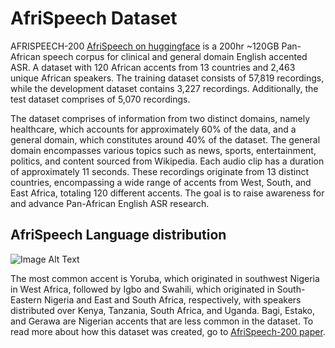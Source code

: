 <!-- # Markdown Files -->
<!-- Whether you write your book's content in Jupyter Notebooks (`.ipynb`) or
in regular markdown files (`.md`), you'll write in the same flavor of markdown
called **MyST Markdown**.
This is a simple file to help you get started and show off some syntax. -->

<!-- MyST stands for "Markedly Structured Text". It
is a slight variation on a flavor of markdown called "CommonMark" markdown,
with small syntax extensions to allow you to write **roles** and **directives**
in the Sphinx ecosystem.

For more about MyST, see [the MyST Markdown Overview](https://jupyterbook.org/content/myst.html). -->


# AfriSpeech Dataset

AFRISPEECH-200 [AfriSpeech on huggingface](https://huggingface.co/datasets/tobiolatunji/afrispeech-200) is a 200hr ~120GB Pan-African 
speech corpus for clinical and general domain English accented ASR. A dataset with 120 African accents from 13 countries and 2,463 unique African speakers. 
The training dataset consists of 57,819 recordings, while the development dataset contains 3,227 recordings. Additionally, the test dataset comprises of 5,070 recordings.

The dataset comprises of information from two distinct domains, namely healthcare, which accounts for approximately 60% of the data, and a general domain, which constitutes around 40% of the dataset. The general domain encompasses various topics such as news, sports, entertainment, politics, and content
sourced from Wikipedia. Each audio clip has a duration of approximately 11 seconds. These recordings originate from 13 distinct countries, encompassing
a wide range of accents from West, South, and East Africa, totaling 120 different accents. The goal is to raise awareness for and advance Pan-African English ASR research.  

## AfriSpeech Language distribution
![Image Alt Text](Afrispeech_Languages.png)

The most common accent is Yoruba, which originated in southwest Nigeria in West Africa, followed by Igbo and Swahili, which originated in South-Eastern Nigeria and East and South Africa, respectively, with speakers distributed over Kenya, Tanzania, South Africa, and Uganda.
Bagi, Estako, and Gerawa are Nigerian accents that are less common in the dataset. To read more about how this dataset was created, go to [AfriSpeech-200 paper](https://arxiv.org/pdf/2310.00274.pdf).

<!-- ## Bibliography

```{bibliography}
```  -->

<!-- ## Sample Roles and Directives

Roles and directives are two of the most powerful tools in Jupyter Book. They
are kind of like functions, but written in a markup language. They both
serve a similar purpose, but **roles are written in one line**, whereas
**directives span many lines**. They both accept different kinds of inputs,
and what they do with those inputs depends on the specific role or directive
that is being called.

Here is a "note" directive:

```{note}
Here is a note
``` -->

<!-- It will be rendered in a special box when you build your book.

Here is an inline directive to refer to a document: {doc}`markdown-notebooks`.
 -->

<!-- ## Citations

You can also cite references that are stored in a `bibtex` file. For example,
the following syntax: `` {cite}`holdgraf_evidence_2014` `` will render like
this: {cite}`holdgraf_evidence_2014`.

Moreover, you can insert a bibliography into your page with this syntax:
The `{bibliography}` directive must be used for all the `{cite}` roles to
render properly.
For example, if the references for your book are stored in `references.bib`,
then the bibliography is inserted with:
 -->
 
<!--
```{bibliography}
``` 
-->

<!--## Learn more

This is just a simple starter to get you started.
You can learn a lot more at [jupyterbook.org](https://jupyterbook.org). -->
